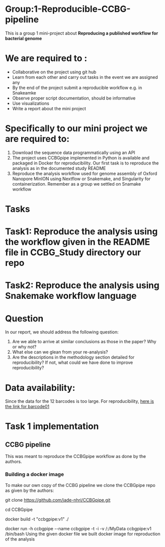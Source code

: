 # Group:1-Reproducible-CCBG-pipeline

This is a group 1 mini-project about **Reproducing a published workflow for bacterial genome**

# We are required to :
- Collaborative on the project using git hub 
- Learn from each other and carry out tasks in the event we are assigned any
- By the end of the project submit a reproducible workflow e.g. in Snakeamke
- Observe proper script documentation, should be informative
- Use visualizations
- Write a report about the mini project

# Specifically to our mini project we are required to:
1. Download the sequence data programmatically using an API
2. The project uses CCBGpipe implemented in Python is available and packaged in Docker for reproducibility. 
   Our first task is to reproduce the analysis as in  the documented study README
3. Reproduce the analysis workflow used for genome assembly of Oxford Nanopore MinION using Nextflow or Snakemake, and Singularity for containerization.
   Remember as a group we settled on Snamake workflow
   
  # Tasks
  # Task1: Reproduce the analysis using the workflow given in the README file in CCBG_Study directory our repo
  # Task2: Reproduce the analysis using Snakemake workflow language 

# Question
In our report, we should address the following question:

1. Are we able to arrive at similar conclusions as those in the paper? Why or why not?
2. What else can we glean from your re-analysis?
3. Are the descriptions in the methodology section detailed for reproducibility? If not, what could we have done to improve reproducibility?

# Data availability:
Since the data for the 12 barcodes is too large. For reproducibility, [here is the link for barcode01](https://drive.google.com/uc?export=download&confirm=TxIT&id=1e-xYLDEEzi8UqRf30KVTymmHNxr_te7P)

# Task 1 implementation
## CCBG pipeline
This was meant to reproduce the CCBGpipe workflow as done by the authors.
### Building a docker image
To make our own copy of the CCBG pipeline we clone the CCBGpipe repo as given by the authors:

git clone https://github.com/jade-nhri/CCBGpipe.git

cd CCBGpipe

docker build -t "ccbgpipe:v1" ./

docker run -h ccbgpipe --name ccbgpipe -t -i -v /:/MyData ccbgpipe:v1 /bin/bash
Using the given docker file we built docker image for reproduction of the analysis

